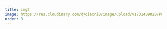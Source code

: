 ```yaml
---
title: img2
image: https://res.cloudinary.com/dyciaxri0/image/upload/v1731409020/Pueblo%20Potemkin/pueblo3_m7gp5z.jpg
order: 3
---
```


